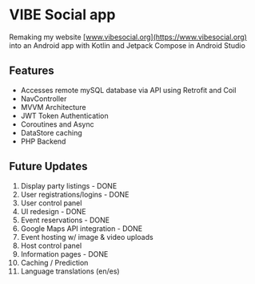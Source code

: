 VIBE Social app
==================================

Remaking my website [www.vibesocial.org](https://www.vibesocial.org) into an Android app with Kotlin and Jetpack Compose in Android Studio


Features
--------------

- Accesses remote mySQL database via API using Retrofit and Coil
- NavController
- MVVM Architecture
- JWT Token Authentication
- Coroutines and Async
- DataStore caching
- PHP Backend


Future Updates
---------------

1. Display party listings - DONE
2. User registrations/logins - DONE
3. User control panel
4. UI redesign - DONE
5. Event reservations - DONE
6. Google Maps API integration - DONE
7. Event hosting w/ image & video uploads
8. Host control panel
9. Information pages - DONE
10. Caching / Prediction
11. Language translations (en/es)